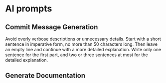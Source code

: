 # AI prompts

## Commit Message Generation

Avoid overly verbose descriptions or unnecessary details.
Start with a short sentence in imperative form, no more than 50 characters long.
Then leave an empty line and continue with a more detailed explanation.
Write only one sentence for the first part, and two or three sentences at most for the detailed explanation.

## Generate Documentation


## 